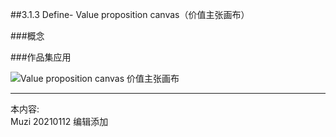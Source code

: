 ##3.1.3 Define- Value proposition canvas（价值主张画布）

###概念




###作品集应用

![Value proposition canvas 价值主张画布](http://kitpic.makebi.net/2021/ixd_21.jpg)





---
本内容:  
Muzi 20210112 编辑添加
